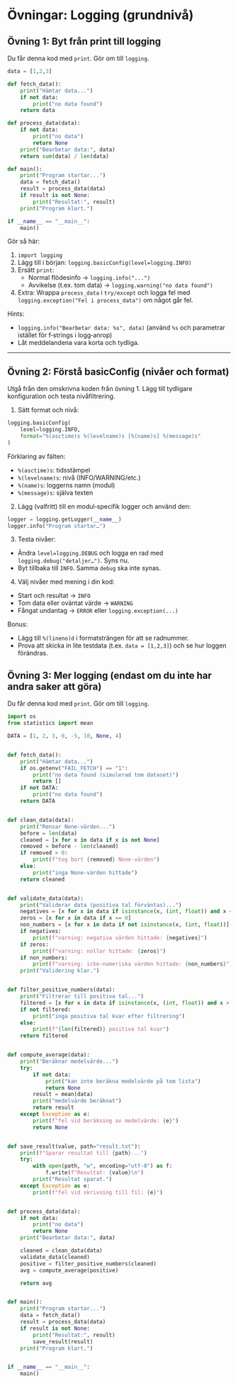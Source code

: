# Övningar: Logging (grundnivå)

## Övning 1: Byt från print till logging
Du får denna kod med `print`. Gör om till `logging`.

```python
data = [1,2,3]

def fetch_data():
    print("Hämtar data...")
    if not data:
        print("no data found")
    return data

def process_data(data):
    if not data:
        print("no data")
        return None
    print("Bearbetar data:", data)
    return sum(data) / len(data)

def main():
    print("Program startar...")
    data = fetch_data()
    result = process_data(data)
    if result is not None:
        print("Resultat:", result)
    print("Program klart.")

if __name__ == "__main__":
    main()
```

Gör så här:
1) `import logging`
2) Lägg till i början: `logging.basicConfig(level=logging.INFO)`
3) Ersätt `print`:
   - Normal flödesinfo → `logging.info("...")`
   - Avvikelse (t.ex. tom data) → `logging.warning("no data found")`
4) Extra: Wrappa `process_data` i `try/except` och logga fel med `logging.exception("Fel i process_data")` om något går fel.

Hints:
- `logging.info("Bearbetar data: %s", data)` (använd `%s` och parametrar istället för f‑strings i logg‑anrop)
- Låt meddelandena vara korta och tydliga.

---

## Övning 2: Förstå basicConfig (nivåer och format)
Utgå från den omskrivna koden från övning 1. Lägg till tydligare konfiguration och testa nivåfiltrering.

1) Sätt format och nivå:
```python
logging.basicConfig(
    level=logging.INFO,
    format="%(asctime)s %(levelname)s [%(name)s] %(message)s"
)
```
Förklaring av fälten:
- `%(asctime)s`: tidsstämpel
- `%(levelname)s`: nivå (INFO/WARNING/etc.)
- `%(name)s`: loggerns namn (modul)
- `%(message)s`: själva texten

2) Lägg (valfritt) till en modul‑specifik logger och använd den:
```python
logger = logging.getLogger(__name__)
logger.info("Program startar…")
```

3) Testa nivåer:
- Ändra `level=logging.DEBUG` och logga en rad med `logging.debug("detaljer…")`. Syns nu.
- Byt tillbaka till `INFO`. Samma `debug` ska inte synas.

4) Välj nivåer med mening i din kod:
- Start och resultat → `INFO`
- Tom data eller oväntat värde → `WARNING`
- Fångat undantag → `ERROR` eller `logging.exception(...)`

Bonus:
- Lägg till `%(lineno)d` i formatsträngen för att se radnummer.
- Prova att skicka in lite testdata (t.ex. `data = [1,2,3]`) och se hur loggen förändras.

## Övning 3: Mer logging (endast om du inte har andra saker att göra)

Du får denna kod med `print`. Gör om till `logging`.

```python
import os
from statistics import mean

DATA = [1, 2, 3, 0, -5, 10, None, 4]


def fetch_data():
    print("Hämtar data...")
    if os.getenv("FAIL_FETCH") == "1":
        print("no data found (simulerad tom dataset)")
        return []
    if not DATA:
        print("no data found")
    return DATA


def clean_data(data):
    print("Rensar None-värden...")
    before = len(data)
    cleaned = [x for x in data if x is not None]
    removed = before - len(cleaned)
    if removed > 0:
        print(f"tog bort {removed} None-värden")
    else:
        print("inga None-värden hittade")
    return cleaned


def validate_data(data):
    print("Validerar data (positiva tal förväntas)...")
    negatives = [x for x in data if isinstance(x, (int, float)) and x < 0]
    zeros = [x for x in data if x == 0]
    non_numbers = [x for x in data if not isinstance(x, (int, float))]
    if negatives:
        print(f"varning: negativa värden hittade: {negatives}")
    if zeros:
        print(f"varning: nollor hittade: {zeros}")
    if non_numbers:
        print(f"varning: icke-numeriska värden hittade: {non_numbers}")
    print("Validering klar.")


def filter_positive_numbers(data):
    print("Filtrerar till positiva tal...")
    filtered = [x for x in data if isinstance(x, (int, float)) and x > 0]
    if not filtered:
        print("inga positiva tal kvar efter filtrering")
    else:
        print(f"{len(filtered)} positiva tal kvar")
    return filtered


def compute_average(data):
    print("Beräknar medelvärde...")
    try:
        if not data:
            print("kan inte beräkna medelvärde på tom lista")
            return None
        result = mean(data)
        print("medelvärde beräknat")
        return result
    except Exception as e:
        print(f"fel vid beräkning av medelvärde: {e}")
        return None


def save_result(value, path="result.txt"):
    print(f"Sparar resultat till {path}...")
    try:
        with open(path, "w", encoding="utf-8") as f:
            f.write(f"Resultat: {value}\n")
        print("Resultat sparat.")
    except Exception as e:
        print(f"fel vid skrivning till fil: {e}")


def process_data(data):
    if not data:
        print("no data")
        return None
    print("Bearbetar data:", data)

    cleaned = clean_data(data)
    validate_data(cleaned)
    positive = filter_positive_numbers(cleaned)
    avg = compute_average(positive)

    return avg


def main():
    print("Program startar...")
    data = fetch_data()
    result = process_data(data)
    if result is not None:
        print("Resultat:", result)
        save_result(result)
    print("Program klart.")


if __name__ == "__main__":
    main()
```